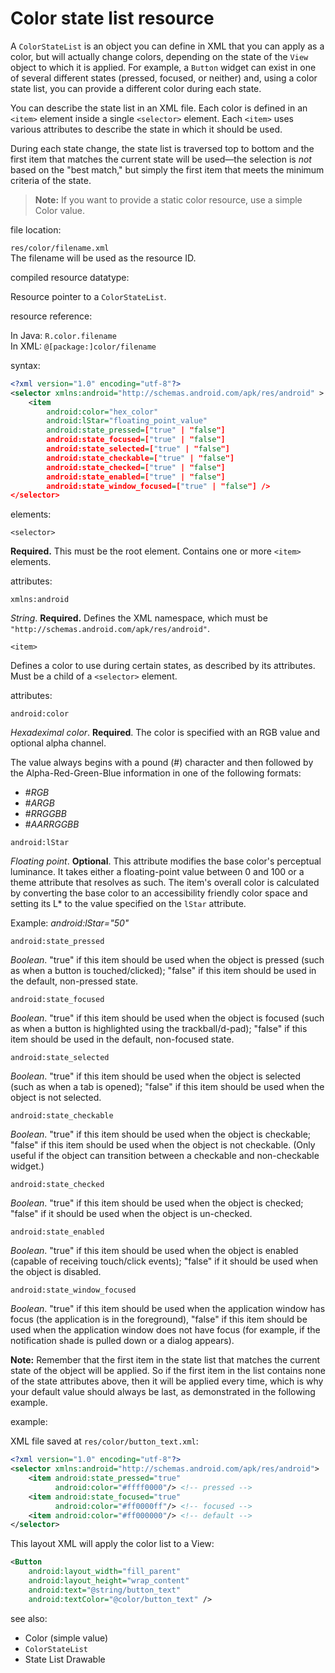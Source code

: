 # Color state list resource

A `ColorStateList` is an object you can define in XML that you can apply as a color, but will actually change colors, depending on the state of the `View` object to which it is applied. For example, a `Button` widget can exist in one of several different states (pressed, focused, or neither) and, using a color state list, you can provide a different color during each state.

You can describe the state list in an XML file. Each color is defined in an `<item>` element inside a single `<selector>` element. Each `<item>` uses various attributes to describe the state in which it should be used.

During each state change, the state list is traversed top to bottom and the first item that matches the current state will be used—the selection is _not_ based on the "best match," but simply the first item that meets the minimum criteria of the state.

> **Note:** If you want to provide a static color resource, use a simple Color value.

file location:

`res/color/filename.xml`  
The filename will be used as the resource ID.

compiled resource datatype:

Resource pointer to a `ColorStateList`.

resource reference:

In Java: `R.color.filename`  
In XML: `@[package:]color/filename`

syntax:

```xml
<?xml version="1.0" encoding="utf-8"?>
<selector xmlns:android="http://schemas.android.com/apk/res/android" >
    <item
        android:color="hex_color"
        android:lStar="floating_point_value"
        android:state_pressed=["true" | "false"]
        android:state_focused=["true" | "false"]
        android:state_selected=["true" | "false"]
        android:state_checkable=["true" | "false"]
        android:state_checked=["true" | "false"]
        android:state_enabled=["true" | "false"]
        android:state_window_focused=["true" | "false"] />
</selector>
```

elements:

`<selector>`

**Required.** This must be the root element. Contains one or more `<item>` elements.

attributes:

`xmlns:android`

_String_. **Required.** Defines the XML namespace, which must be `"http://schemas.android.com/apk/res/android"`.

`<item>`

Defines a color to use during certain states, as described by its attributes. Must be a child of a `<selector>` element.

attributes:

`android:color`

_Hexadeximal color_. **Required**. The color is specified with an RGB value and optional alpha channel.

The value always begins with a pound (#) character and then followed by the Alpha-Red-Green-Blue information in one of the following formats:

*   #_RGB_
*   #_ARGB_
*   #_RRGGBB_
*   #_AARRGGBB_

`android:lStar`

_Floating point_. **Optional**. This attribute modifies the base color's perceptual luminance. It takes either a floating-point value between 0 and 100 or a theme attribute that resolves as such. The item's overall color is calculated by converting the base color to an accessibility friendly color space and setting its L* to the value specified on the `lStar` attribute.

Example: _android:lStar="50"_

`android:state_pressed`

_Boolean_. "true" if this item should be used when the object is pressed (such as when a button is touched/clicked); "false" if this item should be used in the default, non-pressed state.

`android:state_focused`

_Boolean_. "true" if this item should be used when the object is focused (such as when a button is highlighted using the trackball/d-pad); "false" if this item should be used in the default, non-focused state.

`android:state_selected`

_Boolean_. "true" if this item should be used when the object is selected (such as when a tab is opened); "false" if this item should be used when the object is not selected.

`android:state_checkable`

_Boolean_. "true" if this item should be used when the object is checkable; "false" if this item should be used when the object is not checkable. (Only useful if the object can transition between a checkable and non-checkable widget.)

`android:state_checked`

_Boolean_. "true" if this item should be used when the object is checked; "false" if it should be used when the object is un-checked.

`android:state_enabled`

_Boolean_. "true" if this item should be used when the object is enabled (capable of receiving touch/click events); "false" if it should be used when the object is disabled.

`android:state_window_focused`

_Boolean_. "true" if this item should be used when the application window has focus (the application is in the foreground), "false" if this item should be used when the application window does not have focus (for example, if the notification shade is pulled down or a dialog appears).

**Note:** Remember that the first item in the state list that matches the current state of the object will be applied. So if the first item in the list contains none of the state attributes above, then it will be applied every time, which is why your default value should always be last, as demonstrated in the following example.

example:

XML file saved at `res/color/button_text.xml`:

```xml
<?xml version="1.0" encoding="utf-8"?>
<selector xmlns:android="http://schemas.android.com/apk/res/android">
    <item android:state_pressed="true"
          android:color="#ffff0000"/> <!-- pressed -->
    <item android:state_focused="true"
          android:color="#ff0000ff"/> <!-- focused -->
    <item android:color="#ff000000"/> <!-- default -->
</selector>
```

This layout XML will apply the color list to a View:

```xml
<Button
    android:layout_width="fill_parent"
    android:layout_height="wrap_content"
    android:text="@string/button_text"
    android:textColor="@color/button_text" />
```

see also:

*   Color (simple value)
*   `ColorStateList`
*   State List Drawable